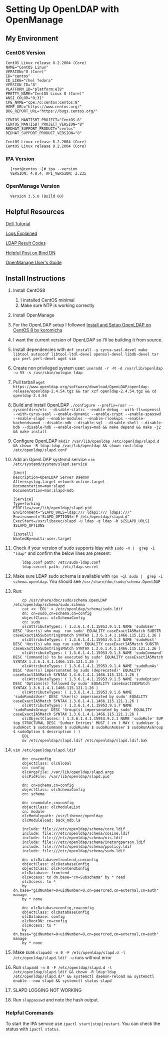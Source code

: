# Setting Up OpenLDAP with OpenManage

## My Environment

### CentOS Version

    CentOS Linux release 8.2.2004 (Core)
    NAME="CentOS Linux"
    VERSION="8 (Core)"
    ID="centos"
    ID_LIKE="rhel fedora"
    VERSION_ID="8"
    PLATFORM_ID="platform:el8"
    PRETTY_NAME="CentOS Linux 8 (Core)"
    ANSI_COLOR="0;31"
    CPE_NAME="cpe:/o:centos:centos:8"
    HOME_URL="https://www.centos.org/"
    BUG_REPORT_URL="https://bugs.centos.org/"

    CENTOS_MANTISBT_PROJECT="CentOS-8"
    CENTOS_MANTISBT_PROJECT_VERSION="8"
    REDHAT_SUPPORT_PRODUCT="centos"
    REDHAT_SUPPORT_PRODUCT_VERSION="8"

    CentOS Linux release 8.2.2004 (Core)
    CentOS Linux release 8.2.2004 (Core)

### IPA Version

      [root@centos ~]# ipa --version
      VERSION: 4.8.4, API_VERSION: 2.235

### OpenManage Version

      Version 3.5.0 (Build 60)

## Helpful Resources

[Dell Tutorial](https://www.youtube.com/watch?v=pOojNfNbQ80&ab_channel=DellEMCSupport)

[Logs Explained](https://access.redhat.com/documentation/en-us/red_hat_directory_server/10/html/configuration_command_and_file_reference/logs-reference)

[LDAP Result Codes](https://access.redhat.com/documentation/en-us/red_hat_directory_server/10/html/configuration_command_and_file_reference/LDAP_Result_Codes)

[Helpful Post on Bind DN](https://serverfault.com/questions/616698/in-ldap-what-exactly-is-a-bind-dn)

[OpenManage User's Guide](https://topics-cdn.dell.com/pdf/dell-openmanage-enterprise_users-guide15_en-us.pdf)

## Install Instructions

1. Install CentOS8
   1. I installed CentOS minimal
   2. Make sure NTP is working correctly
2. Install OpenManage
3. For the OpenLDAP setup I followed [Install and Setup OpenLDAP on CentOS 8 by koromicha](https://kifarunix.com/install-and-setup-openldap-on-centos-8/#:~:text=To%20compile%20OpenLDAP%20on%20CentOS,you%20can%20proceed%20with%20installation.&text=With%20configure%20script%2C%20you%20can,various%20options%20while%20building%20OpenLDAP.)
4. I want the current version of OpenLDAP so I'll be building it from source.
5. Install dependencies with `dnf install -y cyrus-sasl-devel make libtool autoconf libtool-ltdl-devel openssl-devel libdb-devel tar gcc perl perl-devel wget vim`
6. Create non privileged system user: `useradd -r -M -d /var/lib/openldap -u 55 -s /usr/sbin/nologin ldap`
7. Pull tarball `wget https://www.openldap.org/software/download/OpenLDAP/openldap-release/openldap-2.4.54.tgz && tar xzf openldap-2.4.54.tgz && cd openldap-2.4.54`
8. Build and install OpenLDAP `./configure --prefix=/usr --sysconfdir=/etc --disable-static --enable-debug --with-tls=openssl --with-cyrus-sasl --enable-dynamic --enable-crypt --enable-spasswd --enable-slapd --enable-modules --enable-rlookups --enable-backends=mod --disable-ndb --disable-sql --disable-shell --disable-bdb --disable-hdb --enable-overlays=mod && make depend && make -j2 && make install`
9. Configure OpenLDAP `mkdir /var/lib/openldap /etc/openldap/slapd.d && chown -R ldap:ldap /var/lib/openldap && chown root:ldap /etc/openldap/slapd.conf`
10. Add an OpenLDAP systemd service `vim /etc/systemd/system/slapd.service`

        [Unit]
        Description=OpenLDAP Server Daemon
        After=syslog.target network-online.target
        Documentation=man:slapd
        Documentation=man:slapd-mdb

        [Service]
        Type=forking
        PIDFile=/var/lib/openldap/slapd.pid
        Environment="SLAPD_URLS=ldap:/// ldapi:/// ldaps:///"
        Environment="SLAPD_OPTIONS=-F /etc/openldap/slapd.d"
        ExecStart=/usr/libexec/slapd -u ldap -g ldap -h ${SLAPD_URLS} $SLAPD_OPTIONS

        [Install]
        WantedBy=multi-user.target

11. Check if your version of sudo supports lday with `sudo -V |  grep -i "ldap"` and confirm the below lines are present:

            ldap.conf path: /etc/sudo-ldap.conf
            ldap.secret path: /etc/ldap.secret

12. Make sure LDAP sudo schema is available with `rpm -ql sudo |  grep -i schema.openldap`. You should see `/usr/share/doc/sudo/schema.OpenLDAP`
13. Run:

            cp /usr/share/doc/sudo/schema.OpenLDAP  /etc/openldap/schema/sudo.schema
            cat << 'EOL' > /etc/openldap/schema/sudo.ldif
            dn: cn=sudo,cn=schema,cn=config
            objectClass: olcSchemaConfig
            cn: sudo
            olcAttributeTypes: ( 1.3.6.1.4.1.15953.9.1.1 NAME 'sudoUser' DESC 'User(s) who may  run sudo' EQUALITY caseExactIA5Match SUBSTR caseExactIA5SubstringsMatch SYNTAX 1.3.6.1.4.1.1466.115.121.1.26 )
            olcAttributeTypes: ( 1.3.6.1.4.1.15953.9.1.2 NAME 'sudoHost' DESC 'Host(s) who may run sudo' EQUALITY caseExactIA5Match SUBSTR caseExactIA5SubstringsMatch SYNTAX 1.3.6.1.4.1.1466.115.121.1.26 )
            olcAttributeTypes: ( 1.3.6.1.4.1.15953.9.1.3 NAME 'sudoCommand' DESC 'Command(s) to be executed by sudo' EQUALITY caseExactIA5Match SYNTAX 1.3.6.1.4.1.1466.115.121.1.26 )
            olcAttributeTypes: ( 1.3.6.1.4.1.15953.9.1.4 NAME 'sudoRunAs' DESC 'User(s) impersonated by sudo (deprecated)' EQUALITY caseExactIA5Match SYNTAX 1.3.6.1.4.1.1466.115.121.1.26 )
            olcAttributeTypes: ( 1.3.6.1.4.1.15953.9.1.5 NAME 'sudoOption' DESC 'Options(s) followed by sudo' EQUALITY caseExactIA5Match SYNTAX 1.3.6.1.4.1.1466.115.121.1.26 )
            olcAttributeTypes: ( 1.3.6.1.4.1.15953.9.1.6 NAME 'sudoRunAsUser' DESC 'User(s) impersonated by sudo' EQUALITY caseExactIA5Match SYNTAX 1.3.6.1.4.1.1466.115.121.1.26 )
            olcAttributeTypes: ( 1.3.6.1.4.1.15953.9.1.7 NAME 'sudoRunAsGroup' DESC 'Group(s) impersonated by sudo' EQUALITY caseExactIA5Match SYNTAX 1.3.6.1.4.1.1466.115.121.1.26 )
            olcObjectClasses: ( 1.3.6.1.4.1.15953.9.2.1 NAME 'sudoRole' SUP top STRUCTURAL DESC 'Sudoer Entries' MUST ( cn ) MAY ( sudoUser $ sudoHost $ sudoCommand $ sudoRunAs $ sudoRunAsUser $ sudoRunAsGroup $ sudoOption $ description ) )
            EOL
            mv /etc/openldap/slapd.ldif /etc/openldap/slapd.ldif.bak


14. `vim /etc/openldap/slapd.ldif`

            dn: cn=config
            objectClass: olcGlobal
            cn: config
            olcArgsFile: /var/lib/openldap/slapd.args
            olcPidFile: /var/lib/openldap/slapd.pid

            dn: cn=schema,cn=config
            objectClass: olcSchemaConfig
            cn: schema

            dn: cn=module,cn=config
            objectClass: olcModuleList
            cn: module
            olcModulepath: /usr/libexec/openldap
            olcModuleload: back_mdb.la

            include: file:///etc/openldap/schema/core.ldif
            include: file:///etc/openldap/schema/cosine.ldif
            include: file:///etc/openldap/schema/nis.ldif
            include: file:///etc/openldap/schema/inetorgperson.ldif
            include: file:///etc/openldap/schema/ppolicy.ldif
            include: file:///etc/openldap/schema/sudo.ldif

            dn: olcDatabase=frontend,cn=config
            objectClass: olcDatabaseConfig
            objectClass: olcFrontendConfig
            olcDatabase: frontend
            olcAccess: to dn.base="cn=Subschema" by * read
            olcAccess: to * 
            by dn.base="gidNumber=0+uidNumber=0,cn=peercred,cn=external,cn=auth" manage 
            by * none

            dn: olcDatabase=config,cn=config
            objectClass: olcDatabaseConfig
            olcDatabase: config
            olcRootDN: cn=config
            olcAccess: to * 
            by dn.base="gidNumber=0+uidNumber=0,cn=peercred,cn=external,cn=auth" manage 
            by * none

15. Make sure `slapadd -n 0 -F /etc/openldap/slapd.d -l /etc/openldap/slapd.ldif -u` runs without error
16. Run `slapadd -n 0 -F /etc/openldap/slapd.d -l /etc/openldap/slapd.ldif && chown -R ldap:ldap /etc/openldap/slapd.d/* && systemctl daemon-reload && systemctl enable --now slapd && systemctl status slapd`
17. SLAPD LOGGING NOT WORKING
19. Run `slappasswd` and note the hash output.
### Helpful Commands

To start the IPA service use `ipactl start|stop|restart`. You can check the status with `ipactl status`.
